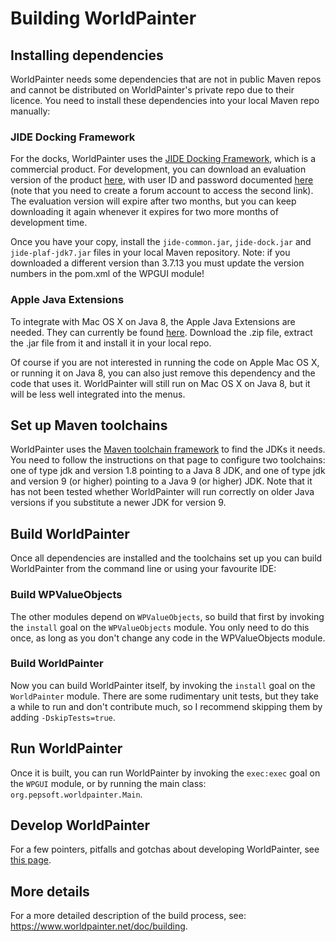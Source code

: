 # Building WorldPainter
## Installing dependencies
WorldPainter needs some dependencies that are not in public Maven repos and cannot be distributed on WorldPainter's private repo due to their licence. You need to install these dependencies into your local Maven repo manually:
### JIDE Docking Framework
For the docks, WorldPainter uses the [JIDE Docking Framework](https://www.jidesoft.com/products/dock.htm), which is a commercial product. For development, you can download an evaluation version of the product [here](https://www.jidesoft.com/evaluation/), with user ID and password documented [here](https://www.jidesoft.com/forum/viewtopic.php?t=10) (note that you need to create a forum account to access the second link). The evaluation version will expire after two months, but you can keep downloading it again whenever it expires for two more months of development time.

Once you have your copy, install the `jide-common.jar`, `jide-dock.jar` and `jide-plaf-jdk7.jar` files in your local Maven repository. Note: if you downloaded a different version than 3.7.13 you must update the version numbers in the pom.xml of the WPGUI module!

### Apple Java Extensions
To integrate with Mac OS X on Java 8, the Apple Java Extensions are needed. They can currently be found [here](https://developer.apple.com/library/archive/samplecode/AppleJavaExtensions/Introduction/Intro.html). Download the .zip file, extract the .jar file from it and install it in your local repo.

Of course if you are not interested in running the code on Apple Mac OS X, or running it on Java 8, you can also just remove this dependency and the code that uses it. WorldPainter will still run on Mac OS X on Java 8, but it will be less well integrated into the menus.

## Set up Maven toolchains
WorldPainter uses the [Maven toolchain framework](https://maven.apache.org/guides/mini/guide-using-toolchains.html) to find the JDKs it needs. You need to follow the instructions on that page to configure two toolchains: one of type jdk and version 1.8 pointing to a Java 8 JDK, and one of type jdk and version 9 (or higher) pointing to a Java 9 (or higher) JDK. Note that it has not been tested whether WorldPainter will run correctly on older Java versions if you substitute a newer JDK for version 9.

## Build WorldPainter
Once all dependencies are installed and the toolchains set up you can build WorldPainter from the command line or using your favourite IDE:

### Build WPValueObjects
The other modules depend on `WPValueObjects`, so build that first by invoking the `install` goal on the `WPValueObjects` module. You only need to do this once, as long as you don't change any code in the WPValueObjects module.

### Build WorldPainter
Now you can build WorldPainter itself, by invoking the `install` goal on the `WorldPainter` module. There are some rudimentary unit tests, but they take a while to run and don't contribute much, so I recommend skipping them by adding `-DskipTests=true`.

## Run WorldPainter
Once it is built, you can run WorldPainter by invoking the `exec:exec` goal on the `WPGUI` module, or by running the main class: `org.pepsoft.worldpainter.Main`.

## Develop WorldPainter
For a few pointers, pitfalls and gotchas about developing WorldPainter, see [this page](https://www.worldpainter.net/trac/wiki/DevelopingWorldPainter).

## More details
For a more detailed description of the build process, see: https://www.worldpainter.net/doc/building.